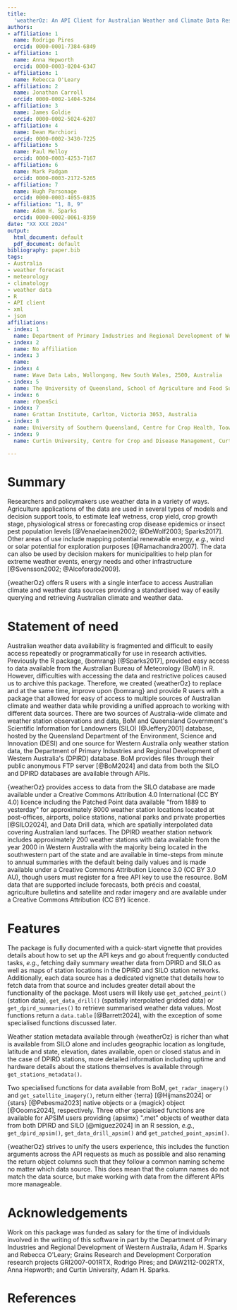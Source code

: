```yaml
---
title:
  'weatherOz: An API Client for Australian Weather and Climate Data Resources in R'
authors:
- affiliation: 1
  name: Rodrigo Pires
  orcid: 0000-0001-7384-6849
- affiliation: 1
  name: Anna Hepworth
  orcid: 0000-0003-0204-6347
- affiliation: 1
  name: Rebecca O'Leary
- affiliation: 2
  name: Jonathan Carroll
  orcid: 0000-0002-1404-5264
- affiliation: 3
  name: James Goldie
  orcid: 0000-0002-5024-6207
- affiliation: 4
  name: Dean Marchiori
  orcid: 0000-0002-3430-7225
- affiliation: 5
  name: Paul Melloy
  orcid: 0000-0003-4253-7167
- affiliation: 6
  name: Mark Padgam
  orcid: 0000-0003-2172-5265
- affiliation: 7
  name: Hugh Parsonage
  orcid: 0000-0003-4055-0835
- affiliation: "1, 8, 9"
  name: Adam H. Sparks
  orcid: 0000-0002-0061-8359
date: "XX XXX 2024"
output:
  html_document: default
  pdf_document: default
bibliography: paper.bib
tags:
- Australia
- weather forecast
- meteorology
- climatology
- weather data
- R
- API client
- xml
- json
affiliations:
- index: 1
  name: Department of Primary Industries and Regional Development of Western Australia, Perth, Western Australia 6000, Australia
- index: 2
  name: No affiliation
- index: 3
  name:
- index: 4
  name: Wave Data Labs, Wollongong, New South Wales, 2500, Australia
- index: 5
  name: The University of Queensland, School of Agriculture and Food Sustainability, Gatton, Queensland 4343, Australia
- index: 6
  name: rOpenSci
- index: 7
  name: Grattan Institute, Carlton, Victoria 3053, Australia
- index: 8
  name: University of Southern Queensland, Centre for Crop Health, Toowoomba, Queensland 4350, Australia
- index: 9
  name: Curtin University, Centre for Crop and Disease Management, Curtin Biometry and Agricultural Data Analytics, Bentley, Western Australia 6102, Australia

---
```


# Summary

Researchers and policymakers use weather data in a variety of ways. 
Agriculture applications of the data are used in several types of models and decision support tools, to estimate leaf wetness, crop yield, crop growth stage, physiological stress or forecasting crop disease epidemics or insect pest population levels [@Venaelaeinen2002; @DeWolf2003; Sparks2017].
Other areas of use include mapping potential renewable energy, _e.g._, wind or solar potential for exploration purposes [@Ramachandra2007].
The data can also be used by decision makers for municipalities to help plan for extreme weather events, energy needs and other infrastructure [@Svensson2002; @Alcoforado2009].

{weatherOz} offers R users with a single interface to access Australian climate and weather data sources providing a standardised way of easily querying and retrieving Australian climate and weather data.

# Statement of need

Australian weather data availability is fragmented and difficult to easily access repeatedly or programmatically for use in research activities.
Previously the R package, {bomrang} [@Sparks2017], provided easy access to data available from the Australian Bureau of Meteorology (BoM) in R.
However, difficulties with accessing the data and restrictive polices caused us to archive this package.
Therefore, we created {weatherOz} to replace and at the same time, improve upon {bomrang} and provide R users with a package that allowed for easy of access to multiple sources of Australian climate and weather data while providing a unified approach to working with different data sources.
There are two sources of Australia-wide climate and weather station observations and data, BoM and Queensland Government's Scientific Information for Landowners (SILO) [@Jeffery2001] database, hosted by the Queensland Department of the Environment, Science and Innovation (DESI) and one source for Western Australia only weather station data, the Department of Primary Industries and Regional Development of Western Australia's (DPIRD) database.
BoM provides files through their public anonymous FTP server [@BoM2024] and data from both the SILO and DPIRD databases are available through APIs.

{weatherOz} provides access to data from the SILO database are made available under a Creative Commons Attribution 4.0 International (CC BY 4.0) licence including the Patched Point data available "from 1889 to yesterday" for approximately 8000 weather station locations located at post-offices, airports, police stations, national parks and private properties [@SILO2024], and Data Drill data, which are spatially interpolated data covering Australian land surfaces.
The DPIRD weather station network includes approximately 200 weather stations with data available from the year 2000 in Western Australia with the majority being located in the southwestern part of the state and are available in time-steps from minute to annual summaries with the default being daily values and is made available under a Creative Commons Attribution Licence 3.0 (CC BY 3.0 AU), though users must register for a free API key to use the resource. BoM data that are supported include forecasts, both précis and coastal, agriculture bulletins and satellite and radar imagery and are available under a Creative Commons Attribution (CC BY) licence.

# Features

The package is fully documented with a quick-start vignette that provides details about how to set up the API keys and go about frequently conducted tasks, _e.g._, fetching daily summary weather data from DPIRD and SILO as well as maps of station locations in the DPIRD and SILO station networks.
Additionally, each data source has a dedicated vignette that details how to fetch data from that source and includes greater detail about the functionality of the package.
Most users will likely use `get_patched_point()` (station data), `get_data_drill()` (spatially interpolated gridded data) or `get_dpird_summaries()` to retrieve summarised weather data values.
Most functions return a `data.table` [@Barrett2024], with the exception of some specialised functions discussed later.

Weather station metadata available through {weatherOz} is richer than what is available from SILO alone and includes geographic location as longitude, latitude and state, elevation, dates available, open or closed status and in the case of DPIRD stations, more detailed information including uptime and hardware details about the stations themselves is available through `get_stations_metadata()`.

Two specialised functions for data available from BoM, `get_radar_imagery()` and `get_satellite_imagery()`, return either {terra} [@Hijmans2024] or {stars} [@Pebesma2023] native objects or a {magick} object [@Oooms2024], respectively. 
Three other specialised functions are available for APSIM users providing {apsimx} ".met" objects of weather data from both DPIRD and SILO [@miguez2024] in an R session, _e.g._, `get_dpird_apsim()`, `get_data_drill_apsim()` and `get_patched_point_apsim()`.

{weatherOz} strives to unify the users experience, this includes the function arguments across the API requests as much as possible and also renaming the return object columns such that they follow a common naming scheme no matter which data source.
This does mean that the column names do not match the data source, but make working with data from the different APIs more manageable.

# Acknowledgements

Work on this package was funded as salary for the time of individuals involved in the writing of this software in part by the Department of Primary Industries and Regional Development of Western Australia, Adam H. Sparks and Rebecca O'Leary; Grains Research and Development Corporation research projects GRI2007-001RTX, Rodrigo Pires; and DAW2112-002RTX, Anna Hepworth; and Curtin University, Adam H. Sparks.

# References
